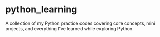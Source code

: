 # python_learning
A collection of my Python practice codes covering core concepts, mini projects, and everything I’ve learned while exploring Python.
